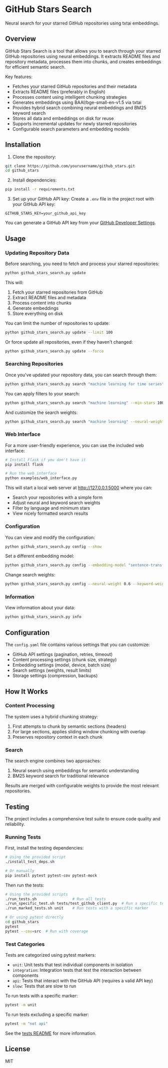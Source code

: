 # GitHub Stars Search

Neural search for your starred GitHub repositories using txtai embeddings.

## Overview

GitHub Stars Search is a tool that allows you to search through your starred GitHub repositories using neural embeddings. It extracts README files and repository metadata, processes them into chunks, and creates embeddings for efficient semantic search.

Key features:
- Fetches your starred GitHub repositories and their metadata
- Extracts README files (preferably in English)
- Processes content using intelligent chunking strategies
- Generates embeddings using BAAI/bge-small-en-v1.5 via txtai
- Provides hybrid search combining neural embeddings and BM25 keyword search
- Stores all data and embeddings on disk for reuse
- Supports incremental updates for newly starred repositories
- Configurable search parameters and embedding models

## Installation

1. Clone the repository:
```bash
git clone https://github.com/yourusername/github_stars.git
cd github_stars
```

2. Install dependencies:
```bash
pip install -r requirements.txt
```

3. Set up your GitHub API key:
Create a `.env` file in the project root with your GitHub API key:
```
GITHUB_STARS_KEY=your_github_api_key
```

You can generate a GitHub API key from your [GitHub Developer Settings](https://github.com/settings/tokens).

## Usage

### Updating Repository Data

Before searching, you need to fetch and process your starred repositories:

```bash
python github_stars_search.py update
```

This will:
1. Fetch your starred repositories from GitHub
2. Extract README files and metadata
3. Process content into chunks
4. Generate embeddings
5. Store everything on disk

You can limit the number of repositories to update:

```bash
python github_stars_search.py update --limit 100
```

Or force update all repositories, even if they haven't changed:

```bash
python github_stars_search.py update --force
```

### Searching Repositories

Once you've updated your repository data, you can search through them:

```bash
python github_stars_search.py search "machine learning for time series"
```

You can apply filters to your search:

```bash
python github_stars_search.py search "machine learning" --min-stars 100 --language python
```

And customize the search weights:

```bash
python github_stars_search.py search "machine learning" --neural-weight 0.8 --keyword-weight 0.2
```

### Web Interface

For a more user-friendly experience, you can use the included web interface:

```bash
# Install Flask if you don't have it
pip install flask

# Run the web interface
python examples/web_interface.py
```

This will start a local web server at http://127.0.0.1:5000 where you can:
- Search your repositories with a simple form
- Adjust neural and keyword search weights
- Filter by language and minimum stars
- View nicely formatted search results

### Configuration

You can view and modify the configuration:

```bash
python github_stars_search.py config --show
```

Set a different embedding model:

```bash
python github_stars_search.py config --embedding-model "sentence-transformers/all-MiniLM-L6-v2"
```

Change search weights:

```bash
python github_stars_search.py config --neural-weight 0.6 --keyword-weight 0.4
```

### Information

View information about your data:

```bash
python github_stars_search.py info
```

## Configuration

The `config.yaml` file contains various settings that you can customize:

- GitHub API settings (pagination, retries, timeout)
- Content processing settings (chunk size, strategy)
- Embedding settings (model, device, batch size)
- Search settings (weights, result limits)
- Storage settings (compression, backups)

## How It Works

### Content Processing

The system uses a hybrid chunking strategy:
1. First attempts to chunk by semantic sections (headers)
2. For large sections, applies sliding window chunking with overlap
3. Preserves repository context in each chunk

### Search

The search engine combines two approaches:
1. Neural search using embeddings for semantic understanding
2. BM25 keyword search for traditional relevance

Results are merged with configurable weights to provide the most relevant repositories.

## Testing

The project includes a comprehensive test suite to ensure code quality and reliability.

### Running Tests

First, install the testing dependencies:

```bash
# Using the provided script
./install_test_deps.sh

# Or manually
pip install pytest pytest-cov pytest-mock
```

Then run the tests:

```bash
# Using the provided scripts
./run_tests.sh                # Run all tests
./run_specific_test.sh tests/test_github_client.py  # Run a specific test file
./run_marked_tests.sh unit    # Run tests with a specific marker

# Or using pytest directly
cd github_stars
pytest
pytest --cov=src  # Run with coverage
```

### Test Categories

Tests are categorized using pytest markers:

- `unit`: Unit tests that test individual components in isolation
- `integration`: Integration tests that test the interaction between components
- `api`: Tests that interact with the GitHub API (requires a valid API key)
- `slow`: Tests that are slow to run

To run tests with a specific marker:

```bash
pytest -m unit
```

To run tests excluding a specific marker:

```bash
pytest -m "not api"
```

See the [tests README](tests/README.md) for more information.

## License

MIT
